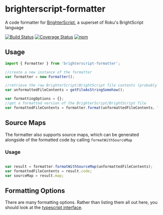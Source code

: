 # brighterscript-formatter

A code formatter for [BrighterScript](https://github.com/RokuCommunity/brighterscript), a superset of Roku's BrightScript language


[![Build Status](https://travis-ci.org/RokuCommunity/brighterscript-formatter.svg?branch=master)](https://travis-ci.org/RokuCommunity/brighterscript-formatter)
[![Coverage Status](https://coveralls.io/repos/github/rokucommunity/brighterscript-formatter/badge.svg?branch=master)](https://coveralls.io/github/rokucommunity/brighterscript-formatter?branch=master)
[![npm](https://img.shields.io/npm/v/brighterscript-formatter.svg?branch=master)](https://www.npmjs.com/package/brighterscript-formatter)

## Usage
```javascript
import { Formatter } from 'brighterscript-formatter';

//create a new instance of the formatter
var formatter = new Formatter();

//retrieve the raw BrighterScript/BrightScript file contents (probably from fs.readFile)
var unformattedFileContents = getFileAsStringSomehow();

var formattingOptions = {};
//get a formatted version of the BrighterScript/BrightScript file
var formattedFileContents = formatter.format(unformattedFileContents, formattingOptions);

```

## Source Maps
The formatter also supports source maps, which can be generated alongside of the formatted code by calling `formatWithSourceMap`

### Usage
```javascript

var result = formatter.formatWithSourceMap(unformattedFileContents);
var formattedFileContents = result.code;
var sourceMap = result.map;
```

## Formatting Options

There are many formatting options. Rather than listing them all out here, you should look at the [typescript interface](https://github.com/rokucommunity/brighterscript-formatter/blob/master/src/FormattingOptions.ts#L7).
